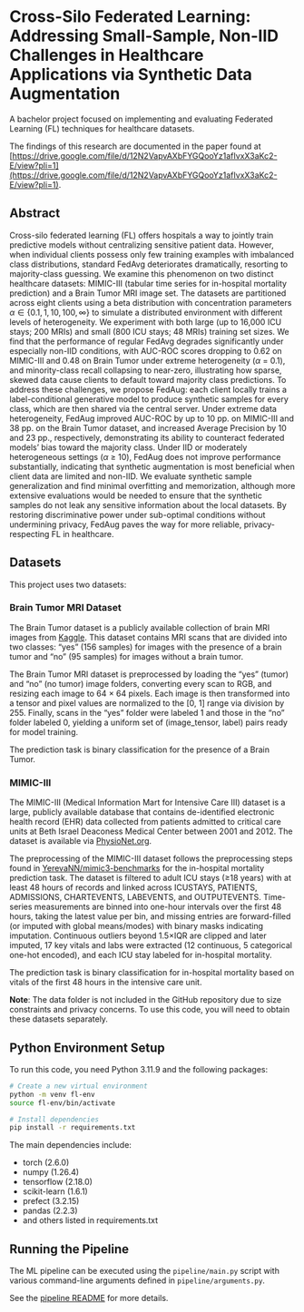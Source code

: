 # Cross-Silo Federated Learning: Addressing Small-Sample, Non-IID Challenges in Healthcare Applications via Synthetic Data Augmentation

A bachelor project focused on implementing and evaluating Federated Learning (FL) techniques for healthcare datasets.

The findings of this research are documented in the paper found at [https://drive.google.com/file/d/12N2VapvAXbFYGQooYz1afIvxX3aKc2-E/view?pli=1](https://drive.google.com/file/d/12N2VapvAXbFYGQooYz1afIvxX3aKc2-E/view?pli=1).

## Abstract
Cross-silo federated learning (FL) offers hospitals a way to jointly train predictive models without centralizing sensitive patient data. However, when individual clients possess only few training examples with imbalanced class distributions, standard FedAvg deteriorates dramatically, resorting to majority-class guessing. We examine this phenomenon on two distinct healthcare datasets: MIMIC-III (tabular time series for in-hospital mortality prediction) and a Brain Tumor MRI image set. The datasets are partitioned across eight clients using a beta distribution with concentration parameters $\alpha \in \{0.1, 1, 10, 100, \infty\}$ to simulate a distributed environment with different levels of heterogeneity. We experiment with both large (up to 16,000 ICU stays; 200 MRIs) and small (800 ICU stays; 48 MRIs) training set sizes. We find that the performance of regular FedAvg degrades significantly under especially non-IID conditions, with AUC-ROC scores dropping to 0.62 on MIMIC-III and 0.48 on Brain Tumor under extreme heterogeneity ($\alpha$ = 0.1), and minority-class recall collapsing to near-zero, illustrating how sparse, skewed data cause clients to default toward majority class predictions. To address these challenges, we propose FedAug: each client locally trains a label-conditional generative model to produce synthetic samples for every class, which are then shared via the central server. Under extreme data heterogeneity, FedAug improved AUC-ROC by up to 10 pp. on MIMIC-III and 38 pp. on the Brain Tumor dataset, and increased Average Precision by 10 and 23 pp., respectively, demonstrating its ability to counteract federated models’ bias toward the majority class. Under IID or moderately heterogeneous settings ($\alpha$ ≥ 10), FedAug does not improve performance substantially, indicating that synthetic augmentation is most beneficial when client data are limited and non-IID. We evaluate synthetic sample generalization and find minimal overfitting and memorization, although more extensive evaluations would be needed to ensure that the synthetic samples do not leak any sensitive information about the local datasets. By restoring discriminative power under sub-optimal conditions without undermining privacy, FedAug paves the way for more reliable, privacy-respecting FL in healthcare.

## Datasets
This project uses two datasets:

### Brain Tumor MRI Dataset
The Brain Tumor dataset is a publicly available collection of brain MRI images from [Kaggle](https://www.kaggle.com/datasets/navoneel/brain-mri-images-for-brain-tumor-detection/data). This dataset contains MRI scans that are divided into two classes: “yes” (156 samples) for images with the presence of a brain tumor and “no” (95 samples) for images without a brain tumor.

The Brain Tumor MRI dataset is preprocessed by loading the “yes” (tumor) and “no” (no tumor) image folders, converting every scan to RGB, and resizing each image to 64 × 64 pixels. Each image is then transformed into a tensor and pixel values are normalized to the [0, 1] range via division by 255. Finally, scans in the “yes” folder were labeled 1 and those in the “no” folder labeled 0, yielding a uniform set of (image_tensor, label) pairs ready for model training.

The prediction task is binary classification for the presence of a Brain Tumor.

### MIMIC-III
The MIMIC-III (Medical Information Mart for Intensive Care III) dataset is a large, publicly available database that contains de-identified electronic health record (EHR) data collected from patients admitted to critical care units at Beth Israel Deaconess Medical Center between 2001 and 2012. The dataset is available via [PhysioNet.org](https://physionet.org/content/mimiciii/1.4/).

The preprocessing of the MIMIC-III dataset follows the preprocessing steps found in [YerevaNN/mimic3-benchmarks](https://github.com/YerevaNN/mimic3-benchmarks) for the in-hospital mortality prediction task. The dataset is filtered to adult ICU stays (≥18 years) with at least 48 hours of records and linked across ICUSTAYS, PATIENTS, ADMISSIONS, CHARTEVENTS, LABEVENTS, and OUTPUTEVENTS. Time-series measurements are binned into one-hour intervals over the first 48 hours, taking the latest value per bin, and missing entries are forward-filled (or imputed with global means/modes) with binary masks indicating imputation. Continuous outliers beyond 1.5×IQR are clipped and later imputed, 17 key vitals and labs were extracted (12 continuous, 5 categorical one-hot encoded), and each ICU stay labeled for in-hospital mortality.

The prediction task is binary classification for in-hospital mortality based on vitals of the first 48 hours in the intensive care unit.

**Note**: The data folder is not included in the GitHub repository due to size constraints and privacy concerns. To use this code, you will need to obtain these datasets separately.

## Python Environment Setup

To run this code, you need Python 3.11.9 and the following packages:

```bash
# Create a new virtual environment
python -m venv fl-env
source fl-env/bin/activate

# Install dependencies
pip install -r requirements.txt
```

The main dependencies include:
- torch (2.6.0)
- numpy (1.26.4)
- tensorflow (2.18.0)
- scikit-learn (1.6.1)
- prefect (3.2.15)
- pandas (2.2.3)
- and others listed in requirements.txt

## Running the Pipeline

The ML pipeline can be executed using the `pipeline/main.py` script with various command-line arguments defined in `pipeline/arguments.py`.

See the [pipeline README](pipeline/README.md) for more details.
